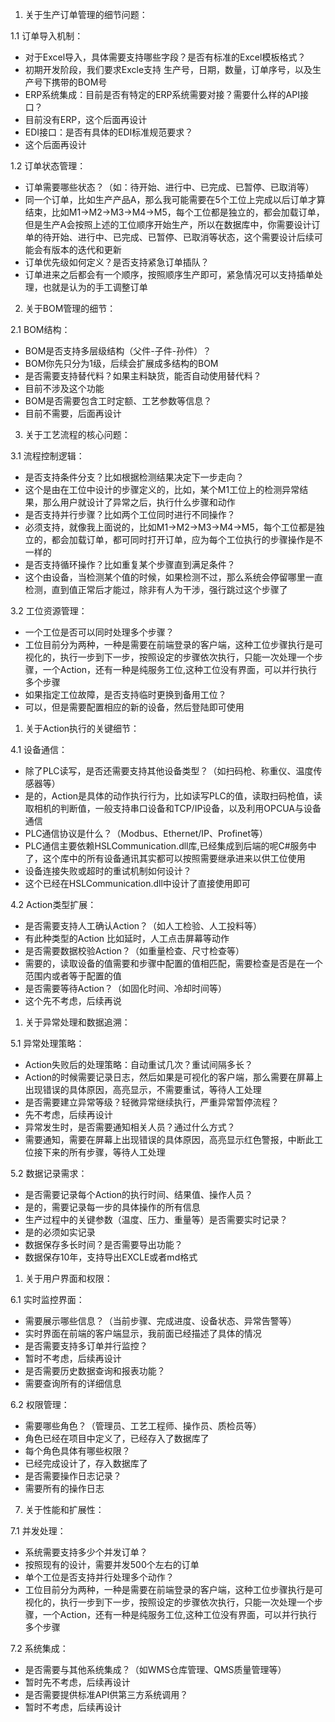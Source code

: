  1. 关于生产订单管理的细节问题：

  1.1 订单导入机制：
  - 对于Excel导入，具体需要支持哪些字段？是否有标准的Excel模板格式？
  - 初期开发阶段，我们要求Excle支持 生产号，日期，数量，订单序号，以及生产号下携带的BOM号
  - ERP系统集成：目前是否有特定的ERP系统需要对接？需要什么样的API接口？
  - 目前没有ERP，这个后面再设计
  - EDI接口：是否有具体的EDI标准规范要求？
  - 这个后面再设计

  1.2 订单状态管理：
  - 订单需要哪些状态？（如：待开始、进行中、已完成、已暂停、已取消等）
  - 同一个订单，比如生产产品A，那么我可能需要在5个工位上完成以后订单才算结束，比如M1->M2->M3->M4->M5，每个工位都是独立的，都会加载订单，但是生产A会按照上述的工位顺序开始生产，所以在数据库中，你需要设计订单的待开始、进行中、已完成、已暂停、已取消等状态，这个需要设计后续可能会有版本的迭代和更新
  - 订单优先级如何定义？是否支持紧急订单插队？
  - 订单进来之后都会有一个顺序，按照顺序生产即可，紧急情况可以支持插单处理，也就是认为的手工调整订单

  2. 关于BOM管理的细节：

  2.1 BOM结构：
  - BOM是否支持多层级结构（父件-子件-孙件）？
  - BOM你先只分为1级，后续会扩展成多结构的BOM
  - 是否需要支持替代料？如果主料缺货，能否自动使用替代料？
  - 目前不涉及这个功能
  - BOM是否需要包含工时定额、工艺参数等信息？
  - 目前不需要，后面再设计

  3. 关于工艺流程的核心问题：

  3.1 流程控制逻辑：
  - 是否支持条件分支？比如根据检测结果决定下一步走向？
  - 这个是由在工位中设计的步骤定义的，比如，某个M1工位上的检测异常结果，那么用户就设计了异常之后，执行什么步骤和动作
  - 是否支持并行步骤？比如两个工位同时进行不同操作？
  - 必须支持，就像我上面说的，比如M1->M2->M3->M4->M5，每个工位都是独立的，都会加载订单，都可同时打开订单，应为每个工位执行的步骤操作是不一样的
  - 是否支持循环操作？比如重复某个步骤直到满足条件？
  - 这个由设备，当检测某个值的时候，如果检测不过，那么系统会停留哪里一直检测，直到值正常后才能过，除非有人为干涉，强行跳过这个步骤了

  3.2 工位资源管理：
  - 一个工位是否可以同时处理多个步骤？
  - 工位目前分为两种，一种是需要在前端登录的客户端，这种工位步骤执行是可视化的，执行一步到下一步，按照设定的步骤依次执行，只能一次处理一个步骤，一个Action，还有一种是纯服务工位,这种工位没有界面，可以并行执行多个步骤
  - 如果指定工位故障，是否支持临时更换到备用工位？
  - 可以，但是需要配置相应的新的设备，然后登陆即可使用

  1. 关于Action执行的关键细节：

  4.1 设备通信：
  - 除了PLC读写，是否还需要支持其他设备类型？（如扫码枪、称重仪、温度传感器等）
  - 是的，Action是具体的动作执行行为，比如读写PLC的值，读取扫码枪值，读取相机的判断值，一般支持串口设备和TCP/IP设备，以及利用OPCUA与设备通信
  - PLC通信协议是什么？（Modbus、Ethernet/IP、Profinet等）
  - PLC通信主要依赖HSLCommunication.dll库,已经集成到后端的呢C#服务中了，这个库中的所有设备通讯其实都可以按照需要继承进来以供工位使用
  - 设备连接失败或超时的重试机制如何设计？
  - 这个已经在HSLCommunication.dll中设计了直接使用即可

  4.2 Action类型扩展：
  - 是否需要支持人工确认Action？（如人工检验、人工投料等）
  - 有此种类型的Action 比如延时，人工点击屏幕等动作
  - 是否需要数据校验Action？（如重量检查、尺寸检查等）
  - 需要的，读取设备的值需要和步骤中配置的值相匹配，需要检查是否是在一个范围内或者等于配置的值
  - 是否需要等待Action？（如固化时间、冷却时间等）
  - 这个先不考虑，后续再说

  1. 关于异常处理和数据追溯：

  5.1 异常处理策略：
  - Action失败后的处理策略：自动重试几次？重试间隔多长？
  - Action的时候需要记录日志，然后如果是可视化的客户端，那么需要在屏幕上出现错误的具体原因，高亮显示，不需要重试，等待人工处理
  - 是否需要建立异常等级？轻微异常继续执行，严重异常暂停流程？
  - 先不考虑，后续再设计
  - 异常发生时，是否需要通知相关人员？通过什么方式？
  - 需要通知，需要在屏幕上出现错误的具体原因，高亮显示红色警报，中断此工位接下来的所有步骤，等待人工处理

  5.2 数据记录需求：
  - 是否需要记录每个Action的执行时间、结果值、操作人员？
  - 是的，需要记录每一步的具体操作的所有信息
  - 生产过程中的关键参数（温度、压力、重量等）是否需要实时记录？
  - 是的必须如实记录
  - 数据保存多长时间？是否需要导出功能？
  - 数据保存10年，支持导出EXCLE或者md格式

  1. 关于用户界面和权限：

  6.1 实时监控界面：
  - 需要展示哪些信息？（当前步骤、完成进度、设备状态、异常告警等）
  - 实时界面在前端的客户端显示，我前面已经描述了具体的情况
  - 是否需要支持多订单并行监控？
  - 暂时不考虑，后续再设计
  - 是否需要历史数据查询和报表功能？
  - 需要查询所有的详细信息

  6.2 权限管理：
  - 需要哪些角色？（管理员、工艺工程师、操作员、质检员等）
  - 角色已经在项目中定义了，已经存入了数据库了
  - 每个角色具体有哪些权限？
  - 已经完成设计了，存入数据库了
  - 是否需要操作日志记录？
  - 需要所有的操作日志

  7. 关于性能和扩展性：

  7.1 并发处理：
  - 系统需要支持多少个并发订单？
  - 按照现有的设计，需要并发500个左右的订单
  - 单个工位是否支持并行处理多个动作？
  - 工位目前分为两种，一种是需要在前端登录的客户端，这种工位步骤执行是可视化的，执行一步到下一步，按照设定的步骤依次执行，只能一次处理一个步骤，一个Action，还有一种是纯服务工位,这种工位没有界面，可以并行执行多个步骤

  7.2 系统集成：
  - 是否需要与其他系统集成？（如WMS仓库管理、QMS质量管理等）
  - 暂时先不考虑，后续再设计
  - 是否需要提供标准API供第三方系统调用？
  - 暂时不考虑，后续再设计